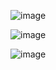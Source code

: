 ![image](https://user-images.githubusercontent.com/29722072/136383212-d44f64c0-0213-4909-bdb7-7a6603f60d5d.png)

![image](https://user-images.githubusercontent.com/29722072/136383249-94690601-c4b4-48b3-84a4-0cf2584e4ef4.png)

![image](https://user-images.githubusercontent.com/29722072/136383263-5067195a-4560-4dfc-bee6-22d1df20f939.png)
